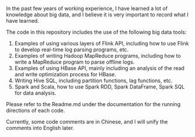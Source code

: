 In the past few years of working experience, I have learned a lot of knowledge about big data, and I believe it is very important to record what I have learned.

The code in this repository includes the use of the following big data tools:

1. Examples of using various layers of Flink API, including how to use Flink to develop real-time log parsing programs, etc.
2. Examples of writing Hadoop MapReduce programs, including how to write a MapReduce program to parse offline logs.
3. Examples of using HBase API, mainly including an analysis of the read and write optimization process for HBase.
4. Writing Hive SQL, including partition functions, lag functions, etc.
5. Spark and Scala, how to use Spark RDD, Spark DataFrame, Spark SQL for data analysis.

Please refer to the Readme.md under the documentation for the running directions of each code.

Currently, some code comments are in Chinese, and I will unify the comments into English later.
